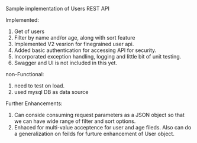 Sample implementation of Users REST API

Implemented:
1) Get of users
2) Filter by name and/or age, along with sort feature
3) Implemented V2 vesrion for finegrained user api.
4) Added basic authentication for accessing API for security.
5) Incorporated exception handling, logging and little bit of unit testing.
6) Swagger and UI is not included in this yet.


non-Functional:
1) need to test on load.
2) used mysql DB as data source

Further Enhancements:
1) Can conside consuming request parameters as a JSON object so that we can have wide range of filter and sort options.
2) Enhaced for multi-value acceptence for user and age fileds. Also can do a generalization on feilds for furture enhancement of User object.
